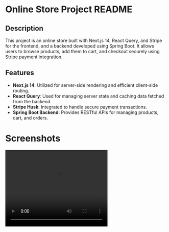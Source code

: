 # Online Store Project README

## Description
This project is an online store built with Next.js 14, React Query, and Stripe for the frontend, and a backend developed using Spring Boot. It allows users to browse products, add them to cart, and checkout securely using Stripe payment integration.

## Features
- **Next.js 14**: Utilized for server-side rendering and efficient client-side routing.
- **React Query**: Used for managing server state and caching data fetched from the backend.
- **Stripe Husk**: Integrated to handle secure payment transactions.
- **Spring Boot Backend**: Provides RESTful APIs for managing products, cart, and orders.

#  Screenshots
<video width="320" height="240" controls>
  <source src="https://pub-2815e42a47aa405db2fb0aeb816612b8.r2.dev/screen.mov" type="video/mp4">
  Your browser does not support the video tag.
</video>

